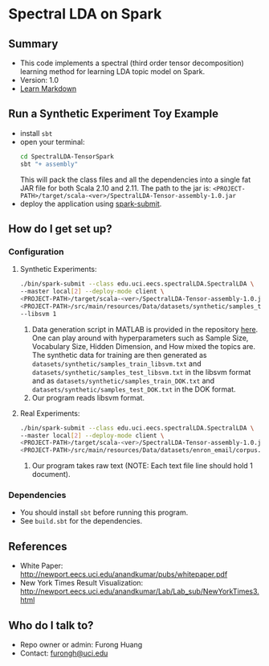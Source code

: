 # Spectral LDA on Spark

## Summary 
* This code implements a spectral (third order tensor decomposition) learning method for learning LDA topic model on Spark. 
* Version: 1.0
* [Learn Markdown](https://bitbucket.org/tutorials/markdowndemo)

## Run a Synthetic Experiment Toy Example
* install `sbt`
* open your terminal:
    ```bash
    cd SpectralLDA-TensorSpark
    sbt "+ assembly"
    ```    
    This will pack the class files and all the dependencies into a single fat JAR file for both Scala 2.10 and 2.11. The path to the jar is: `<PROJECT-PATH>/target/scala-<ver>/SpectralLDA-Tensor-assembly-1.0.jar`
* deploy the application using [spark-submit](http://spark.apache.org/docs/latest/submitting-applications.html).  


## How do I get set up?
### Configuration 

1. Synthetic Experiments:
    ```bash
    ./bin/spark-submit --class edu.uci.eecs.spectralLDA.SpectralLDA \
    --master local[2] --deploy-mode client \
    <PROJECT-PATH>/target/scala-<ver>/SpectralLDA-Tensor-assembly-1.0.jar \
    <PROJECT-PATH>/src/main/resources/Data/datasets/synthetic/samples_train_libsvm.txt \
    --libsvm 1 
    ```
    1. Data generation script in MATLAB is provided in the repository [here](https://bitbucket.org/furongh/spectral-lda/src/b5be6b9e2a45b824bbc60a0bb927eff6030f4256/Code/tensorfac/data/SyntheticDataGenerator.m?at=master&fileviewer=file-view-default). One can play around with hyperparameters such as Sample Size, Vocabulary Size, Hidden Dimension, and How mixed the topics are.  The synthetic data for training are then generated as `datasets/synthetic/samples_train_libsvm.txt` and `datasets/synthetic/samples_test_libsvm.txt` in the libsvm format and as `datasets/synthetic/samples_train_DOK.txt` and `datasets/synthetic/samples_test_DOK.txt` in the DOK format. 
    2. Our program reads libsvm format.

2. Real Experiments:
    ```bash
    ./bin/spark-submit --class edu.uci.eecs.spectralLDA.SpectralLDA \
    --master local[2] --deploy-mode client \
    <PROJECT-PATH>/target/scala-<ver>/SpectralLDA-Tensor-assembly-1.0.jar \
    <PROJECT-PATH>/src/main/resources/Data/datasets/enron_email/corpus.txt
    ```
    1. Our program takes raw text (NOTE: Each text file line should hold 1 document). 

### Dependencies

* You should install `sbt` before running this program.
* See `build.sbt` for the dependencies.


## References
* White Paper: http://newport.eecs.uci.edu/anandkumar/pubs/whitepaper.pdf
* New York Times Result Visualization: http://newport.eecs.uci.edu/anandkumar/Lab/Lab_sub/NewYorkTimes3.html

## Who do I talk to?

* Repo owner or admin: Furong Huang 
* Contact: furongh@uci.edu
